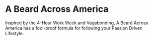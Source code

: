# A Beard Across America
Inspired by the 4-Hour Work Week and Vagabonding, A Beard Across America has a fool-proof formula for following your Passion Driven Lifestyle.